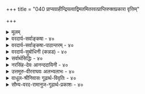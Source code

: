 +++
title = "040 प्राप्यग्राहीन्द्रियत्वाद्विमतमितरवत्प्राप्तिरुक्तप्रकारा वृत्तिम्"

+++
<details><summary>मूलम्</summary>

प्राप्यग्राहीन्द्रियत्वाद्विमतमितरवत्प्राप्तिरुक्तप्रकारा वृत्तिं दृष्टेर्निरुन्धे विरलपटनयादम्बुकाचादिरच्छः ।  
नो चेद्गृह्येत योग्यं सममिह निखिलं निष्फले छादकादौ स्थैर्ये तद्योग्यभावो न हि गलति समा सन्ततिस्त्वन्मतेऽपि ॥ ४० ॥
</details>

<details><summary>वरदार्य-सर्वाङ्कषा - ४०</summary>

इन्द्रियाणि आप्यायकभूतद्वारा वस्तुना संबद्धानि गृह्णन्तीत्युक्तम् । अतः तानि **प्राप्यकारीणि** = प्राप्य स्वग्राह्यवस्तुना सह संबध्य **कारीणि** = **कार्यकारीणि** = ज्ञानजनकानि इति सिद्धम् । बौद्धास्तु चक्षुरिन्द्रियम्, श्रोत्रेन्द्रियं द्वयमात्रम् अप्राप्यकारि, इतराणि तु प्राप्यकारीणि इति वदन्ति । न हि चक्षुरिन्द्रियस्य बहिर्विद्यमानस्य च वस्तुनः कश्चन संबन्धो दृश्यते । आप्यायकभूतद्वारा संबन्धोऽस्तीति कथनं प्रतारणमात्रम् । साक्षात् संबन्धस्याभावे, परंपरासंबन्धस्य नियामकत्वे परंपरया सर्वं संबद्धमिति सर्वग्रहणप्रसङ्गः । अतः चक्षुरिन्द्रियं न प्राप्यकारि, किन्तु **अप्राप्यकारि** = असंबध्य ज्ञानज्ञानकम् । एवं श्रोत्रेन्द्रियमपि । एतत्तु समनन्तरश्लोके विचार्यते । ननु यदि चक्षुरिन्द्रियम् अप्राप्यकारि, तर्हि पृष्ठदेशस्थम्, कुड्यादिना व्यवहितं सर्वमपि चक्षुरिन्द्रियं गृह्णीयात् इति चेत्, न, चक्षुराभिमुख्यस्य प्रयोजकत्वात् । न ह्याभिमुख्यमात्रं संबन्धरूपं भवेत्, अन्धानां पुरतः वस्तुनस्सत्त्वेऽपि अग्रहणात्, नैरन्तर्यस्यैव संबन्धरूपत्वात् । नैरन्तर्यं तु विषयचक्षुरिन्द्रिययोः कदापि न 



[[83]]



संभवि, चक्षुष एवाघातप्रसङ्गात् । अतः चक्षुरिन्द्रियमप्राप्यकारि इति मतं निराकरोति - प्राप्यग्राहीत्यादि । **विमतम्** = चक्षुरिन्द्रियॅम् प्राप्यकारि, इन्द्रियत्वात्, **इतरवत्** = त्वगादीन्द्रियवत् । न हि त्वगिन्द्रियं स्वासंबद्धं गृह्णाति । तद्वदेव चक्षुरिन्द्रियमपि स्वासंबद्धं कथं गृह्णीयात् ? अतः चक्षुरिन्द्रियं प्राप्यकारि ॥ 

ननु त्वन्मते वैशेषिकमत इव चक्षुषः तैजसत्वानङ्गीकारात्, प्रसरणं न संभवि । कथं तर्हि विषयेण संबन्धः? चक्षुरिन्द्रियाप्यायकभूतस्य तेजसः प्रसरणसत्त्वात्, तद्द्वारा विषयसंबन्धः प्रत्यक्षकारणं भवति इति चेत्; परंपरासंबन्धस्य प्रत्यक्षनियामकत्वेऽनियमप्रसङ्गस्य कथितत्वात् । अतः चक्षुषः कथं प्राप्यकारित्वमित्यत्राह - प्राप्तिरित्यादि । प्राप्तिर्नाम, **उक्तप्रकारा** = वृत्तिराप्यायनार्थैर्भूतैः जातः प्रसर्प एव विषयेन्द्रियसंबन्धपदस्यार्थः पूर्वश्लोके उक्तः । तथा च नायं परंपरासंबन्धः, किन्तु विलक्षणः इन्द्रियवृत्तिरूपः पदार्थः । अतः साक्षात्संबन्ध एव सः इति भावः । ननु जलान्तर्विद्यमानं वस्तु चक्षुषा गृह्यते । एवं स्वच्छस्फटिकादिना अन्तरितं वस्त्वपि चक्षुषा गृह्यते । अत्र आप्यायकभूतस्य तेजसः प्रसरणं कथं भवेत् । स्पर्शवतां द्रव्याणां सप्रतिघत्वनियमात् जलान्तः, स्फटिकान्तर्वा तेजसः प्रसरणासंभवादित्यत्राह - वृत्तिमित्यादि । **अच्छः** = स्वच्छः **अम्बुकाचादिः** =जलंब् स्फटिकादिश्च, विरलपटनयात् विरलतन्तुसंयोगजन्यवस्त्रन्यायेन **दृष्टेः** = चक्षुरिन्द्रियस्य **वृतिं** = वृत्त्याख्यं चक्षुर्व्यापारम्, न रुन्धेन प्रतिरुणद्धि । यत्र वस्त्रे तन्तुसंयोगाः नातिनिबिडा भवन्ति, तादृशं वस्त्रं सूर्यप्रकाशादिकं न संपूर्णतया प्रतिरुणद्धीति प्रत्यक्षसिद्धम् । तद्वत् जलादावपि तेजःप्रसरणं नासंभवि । किं बहुना ! अतिरिक्तावयविवादे, अवयवावयविनोः स्पर्शवत्त्वेऽपि एकदेशावच्छेदेनावस्थानं सप्रतिघत्वाभावश्च अङ्गीक्रियते । अनुभवानुरोधात्तथात्वमित्यादिकं प्रकृतेऽपि समानम् । प्रतप्ते जले औष्ण्योपलब्ध्या, तेजःकणानां सूक्ष्माणां जले प्रवेशस्यावश्यकत्वाज्जलादौ आप्यायकतेजः प्रसरणे विरोधाभावात् । स्फटिकद्रव्यं तु विलक्षणं प्रकाशप्रसरणं न प्रतिरुणद्धीति वस्तुस्वभावाधीनम् । अतः इन्द्रियवृत्तेः प्रसरणस्य नासंभवः ॥ 

एवमनङ्गीकारेऽनिष्टमापादयति – नो चेदित्यादि । नो **चेत्** = यदि चक्षुरिन्द्रियम् अप्राप्यकार्येव स्यात् तदा, **इह** =अस्मिन् विषये **छादकादौ** = आच्छादककुड्यादौ **निष्फले** = प्रत्यक्षनिरोधनाक्ष सति **योग्यम्** = चक्षुर्ग्रहणयोग्यंम् **निखिलम्** = समस्तमपि **समम्** = युगपदेव गृह्येत । यदि चक्षुरिन्द्रियम् अप्राप्यकारि, तर्हि पृष्ठभागस्थितमपि गृह्णीयात् । आभिमुख्यमावश्यकमित्युक्तं किं विस्मृतमिति चेत्, तर्हि; चक्षुषः पुरतः विद्यमानस्य, कुड्यादिना, कवाटादिना वा आच्छादने जातेऽपि आभिमुख्यस्यानपायात् अग्रहणं न समर्थयितुं शक्यम् । सिद्धान्ते तु इन्द्रियवृत्तेः तैः निरोधात् न ग्रहणम् । तन्मते तु आभिमुख्यमात्रस्यैव प्रयोजकत्वेनाग्रहणं

[[84]]

I 

न सूपपादम् । अतः चक्षुरिन्द्रियमपि प्राप्यकार्येव । अथवा **समम्** = चक्षुषः पुरतो विद्यमानं पिहितम् अपिहितं द्वयमपि समानतया गृह्येत, आभिमुख्यस्यानपायात् । ननु तत्तद्योग्यतैव तत्तदिन्द्रियग्रहणे हेतुरिति वदतां भवतामिव, कवाटादिना पिधाने योग्यतैव नश्यतीति वदामः । अतः समं न गृह्येतेति नानुपपत्तिरिति चेत्, योग्यता यदि नष्टा, तर्हि पुनः कवाटोद्घाटने कथं गृह्येत ? वस्तूनां क्षणिकत्वात्, तत्तत्क्षणे योग्यतायाः नाशः, पुनरुत्पत्तिर्वा संगच्छेतेति चेत्तत्राह - स्थैर्य इत्यादि । वस्तूनां क्षणिकत्वस्य पूर्वमेव निराकृतत्वेन स्थैर्यसिद्ध्या न तद्वक्तुं शक्यम् । वस्तूनां स्थैर्ये **तद्योग्यभावः** = तत्तदिन्द्रियग्रहणयोग्यत्वम्, न हि **गलति** =न ह्यपैति । अत एव वयं वस्तूनां क्षणिकत्वं वदाम इति चेत्, तत्तु निराकृतमित्युक्तम् । वैभवेनापि वदामः **त्वन्मतेऽपि** = क्षणिकवादेऽपि सन्ततिः **समा=सदृश्येव** = एकरूपैव । घटादेः मुद्गराघातादिना पूर्वघटसन्तानविसदृशसन्तानारंभः अङ्गीक्रियते । न ह्येवमत्र कवाटपिधानादिना चक्षुर्ग्रहणयोग्यघटसन्ताननाशपूर्वकं चक्षुर्ग्रहणायोग्यविसदृशघटक्षणारंभहेतुः कश्चिदृश्यते । न च कवाटपिधानक्रियैव विसदृशसन्तानारंभहेतुः स्यादिति वक्तुं शक्यम्; दूरे जायमानायाः क्रियायाः विषयस्य च संबन्धलेशस्याप्यभावात् । असंबध्यापि किञ्चित्कारित्वे अव्यवस्थाप्रसङ्गात् । पिधानापसरणे पुनरग्रहणप्रसङ्गात् । योग्यक्षणोत्पत्तिहेतोरन्यस्यादर्शनात् । दूरतो वर्तमानस्य पुरुषस्यापेक्षया यदि योग्यता नष्टा, तर्हि स एव विषयः समीपस्थेन तदानीमेव गृह्यते किल! तत् कथमुपपद्येत, योग्यताया नष्टत्वात् । पुरुषापेक्षयापि योग्यता यदि भिद्येत, तर्हि न किञ्चिदपि सुनिरूपं स्यात् । अतः चक्षुरिन्द्रियस्य प्राप्यग्राहित्वाङ्गीकारमन्तरा निर्वाहासंभवात् चक्षुरिन्द्रियमपि प्राप्यग्राहि ॥ 

वस्तुतस्तु - 'प्राप्यकारीणि' इत्यस्य इन्द्रियं स्वयं वा आप्यायकभूतद्वारा वा विषयेण संबद्धं सत् विषयं गृह्णाति इत्येवार्थः बौद्धानां विवक्षितः । घ्राणरसनत्वगिन्द्रियाणि हि स्वसंबद्धानेव विषयान् गृह्णन्तीत्यनुभवसिद्धम् । अतस्तानि प्राप्यकारीणि । परन्तु घ्राणादीनि विषयदेशं प्रति न गच्छन्ति, किन्तु विषया एवेन्द्रियदेशमागत्येन्द्रियसंबद्धा भवन्ति । एतादृशो विषयसंबन्धः चक्षुः श्रोत्रयोरपि समानः अथापि प्रतिफलनरूपस्संबन्धः चक्षुरिन्द्रिये, न तु साक्षाद्विषयसंबन्धः असंभवात् । श्रोत्रेन्द्रियमपि उत्पन्नं शब्दं तथैव न गृह्णाति । वीचीतरङ्गन्यायेन स्वदेशमागतं तत्सदृशमेव शब्दं गृह्णातीत्यभिप्रायेण तयोः अप्राप्यकारित्वम् उच्यते तैः, न तु विषयसंबन्धमन्तरैव चक्षुः श्रोत्रे स्वविषयं गृह्णीत इत्यर्थः । शब्दः दूरे उत्पन्नः वीचीतरङ्गन्यायेन श्रोत्रदेशमागतः श्रोत्रसंबद्धः तेन गृह्यते । एवं चक्षुरिन्द्रियमपि, बहिः अप्रसरदेव छायारूपेणागतं विषयं गह्णाति । एतदर्थमेव विषयाभिमुख्यमपेक्ष्यते । कुड्यादिना व्यवधाने छायापतनस्यासंभवान्न ग्रहणम् । अतश्च अप्राप्यकारि इत्यस्यासंबद्ध्य कारीति नार्थः । किन्तु बहिः अप्रसृत्य करोतीतिमात्रमर्थः । नवीनभौतिकविज्ञानमप्येवमेव वदतीति ज्ञेयम् । आचार्यैस्तर्हि कथमेवमभिधानमिति चेत्, आचार्याः खलु अद्यतन - भौतिकविज्ञानिन इव भौतिकविज्ञानप्रयोगपरिशोधनादिभिर्नैतादृशानर्थान् निरूपयन्ति । किन्तु, तदानीन्तनसंप्रदायाद्यनुरोधेनैवैवं प्रतिपादयन्ति । अतश्च तदानीं बौद्धैरुक्तयोः प्रक्रिययोस्तदानीं तथात्वात्, तत्खण्डनपरन्यायवार्तिकाद्यनुरोधेन तथाभिधानमिति न कश्चन विरोधः ॥ ४० ॥
</details>

<details><summary>वरदार्य-सर्वाङ्कषा-पाठान्तरम् - ४०</summary>

इन्द्रियाणि आप्यायकभूतद्वारा वस्तुना संबद्धानि गृह्णन्तीत्युक्तम्‌ । अतः तानि प्राप्यकारीणिच = प्राप्य स्वग्राह्यतस्तुना सह संबध्य कारीणि = कार्यकारीणि = ज्ञानजनकानि इति सिद्धम्‌ । बौद्धास्तु चक्षुरिन्द्रियम्‌, श्रोत्रेन्द्रियं द्वयमात्रम्‌ अप्राप्यकारि, इतराणि तु प्राप्यकारीणि इति वदन्ति । न हि चक्षुरिन्द्रियस्य बहिर्विद्यमानस्य च वस्तुनः कश्चन संबन्धो दृश्यते । आप्यायकभूतद्वारा संबन्धोऽस्तीति कथनं प्रतारणमात्रम्‌ । साक्षात्‌ संबन्धस्याभावे, परंपरासंबन्धस्य नियामकत्वे परंपरया सर्वं संबद्धमिति सर्वग्रहणप्रसङ्गः । अतः चक्षुरिन्द्रियं न प्राप्यकारि, किन्तु अप्राप्यकारि = असंबध्य ज्ञानज्ञानकम्‌ । एवं श्रोत्रेन्द्रियमपि । एतत्तु समनन्तरश्लोके विचार्यते । ननु यदि चक्षुरिन्द्रियम् अप्राप्यकारि, तर्हि पृष्ठदेशस्थम्‌, कुड्यादिना व्यवहितं सर्वमपि चक्षुरिन्द्रियं गृह्णीयात्‌ इति चेत्‌, न, चक्षुराभिमुख्यस्य प्रयोजकत्वात्‌ । न ह्याभिमुख्यमात्रं संबन्धरूपं भवेत्‌, अन्धानां पुरतः वस्तुनस्सत्त्वेऽपि अग्रहणात्‌, नैरन्तर्यस्यैव संबन्धरूपत्वात्‌ । नैरन्तर्यं तु विषयचक्षुरिन्द्रिययोः कदापि न संभवि, चक्षुष एवाघातप्रसङ्गात्‌ । अतः चक्षुरिन्द्रियमप्राप्यकारि इति मतं निराकरोति - प्राप्यग्राहीत्यादि । विमतम्‌ = चक्षुरिन्द्रियं प्राप्यकारि, इन्द्रियत्वात्‌, इतरवत्‌ = त्वगादीन्द्रियवत्‌ । न हि त्वगिन्द्रियं स्वासंबद्धं गृह्णाति । तद्वदेव चक्षुरिन्द्रियमपि स्वासंबद्धं कथं गृह्णीयात्‌? अतः चक्षुरिन्द्रियं प्राप्यकारि ॥   
ननु त्वन्मते वैशेषिकमत इव चक्षुषः तैजसत्वानङ्गीकारात्‌, प्रसरणं न संभवि । कथं तर्हि विषयेण संबन्धः? चक्षुरिन्द्रियाप्यायकभूतस्य तेजसः प्रसरणसत्त्वात्‌, तद्द्वारा विषयसंबन्धः प्रत्यक्षकारणं भवति इति चेत्‌; परंपरासंबन्धस्य प्रत्यक्षनियामकत्वेऽनियमप्रसङ्गस्य कथितत्वात्‌ । अतः चक्षुषः कथं प्राप्यकारित्वमित्यत्राह - प्राप्तिरित्यादि । प्राप्तिर्नाम, उक्तप्रकारा = वृत्तिराप्यायनार्थैर्भूतैः जातः प्रसर्प एव विषयेन्द्रियसंबन्धपदस्यार्थः पूर्वश्लोके उक्तः । तथा च नायं परंपरासंबन्धः, किन्तु विलक्षणः इन्द्रियवृत्तिरूपः पदार्थः । अतः साक्षात्संबन्ध एव सः इति भावः । ननु जलान्तर्विद्यमानं वस्तु चक्षुषा गृह्यते । एवं स्वच्छस्फटिकादिना अन्तरितं वस्त्वपि चक्षुषा गृह्यते । अत्र आप्यायकभूतस्य तेजसः प्रसरणं कथं भवेत्‌ । स्पर्शवतां द्रव्याणां सप्रतिघत्वनियमात्‌ जलान्तः, स्फटिकान्तर्वा तेजसः प्रसरणासंभवादित्यत्राह - वृत्तिमित्यादि । अच्छः = स्वच्छ: अम्बुकाचादिः = जलं स्फटिकादिश्च, विरलपटनयात्‌ विरलतन्तुसंयोगजन्यवस्त्रन्यायेन दृष्टेः = चक्षुरिन्द्रियस्य वृत्तिं = वृत्त्याख्यं चक्षुर्व्यापारम्‌, न रुन्धे = न प्रतिरुणद्धि । यत्र वस्त्रे तन्तुसंयोगाः नातिनिबिडा भवन्ति, तादृशं वस्त्रं सूर्यप्रकाशादिकं न संपूर्णतया प्रतिरुणद्धीति प्रत्यक्षसिद्धम्‌ । तद्वत् जलादावपि तेजःप्रसरणं नासंभवि । किं बहुना! अतिरिक्तावयविवादे, अवयवावयविनोः स्पर्शवत्त्वेऽपि एकदेशावच्छेदेनावस्थानं सप्रतिघत्वाभावश्च अङ्गीक्रियते । अुभवानुरोधात्तथात्वमित्यादिकं प्रकृतेऽपि समानम्‌ । प्रतप्ते जले औष्ण्योपलब्ध्या, तेजःकणानां सूक्ष्माणां जले प्रवेशस्यावश्यकत्वाज्जलादौ आप्यायकतेजःप्रसरणे विरोधाभावात्‌ । स्फटिकद्रव्यं तु विलक्षणं प्रकाशप्रसरणं न प्रतिरुणद्धीति वस्तुस्वभावाधीनम्‌ । अतः इन्द्रियवृत्तेः प्रसरणस्य नासंभवः ॥   
एवमनङ्गीकारेऽनिष्टमापादयति - नो चेदित्यादि । नो चेत्‌ = यदि चक्षुरिन्द्रियम्‌ अप्राप्यकार्येव स्यात्‌ तदा, इह = अस्मिन्‌ विषये छादकादौ = आच्छादककुड्यादौ निष्फले = प्रत्यक्षनिरोधनाक्षमे सति योग्यम्‌ = चक्षुर्ग्रहणयोग्यं निखिलम्‌ = समस्तमपि समम्‌ = युगपदेव गृह्येत । यदि चक्षुरिन्द्रियम्‌ अप्राप्यकारि, तर्हि पृष्ठभागस्थितमपि गृह्णीयात्‌ । आभिमुख्यमावश्यकमित्युक्तं किं विस्मृतमिति चेत्‌, तर्हि; चक्षुषः पुरतः विद्यमानस्य, कुड्यादिना, कवाटादिना वा आच्छादने जातेऽपि आभिगुख्यस्यानपायात्‌ अग्रहणं न समर्थयितुं शक्यम्‌ । सिद्धान्ते तु इन्द्रियवृत्तेः तैः निरोधात्‌ न ग्रहणम्‌ । तन्मते तु आभिमुख्यमात्रस्यैव प्रयोजकत्वेनाग्रहणं न सूपपादम्‌ । अतः चक्षुरिन्द्रियमपि प्राप्यकार्येव । अथवा समम्‌ = चक्षुषः पुरतो विद्यमानं पिहितम्‌ अपिहितं द्वयमपि समानतया गृह्येत, आभिमुख्यस्यानपायात्‌ । ननु तत्तद्योग्यतैव तत्तदिन्द्रियग्रहणे हेतुरिति वदतां भवतामिव, कवाटादिना पिधाने योग्यतैव नश्यतीति वदामः । अतः समं न गृह्येतेति नानुपपत्तिरिति चेत्‌, योग्यता यदि नष्टा, तर्हि पुनः कवाटोद्धाटने कथं गृह्येत? वस्तूनां क्षणिकत्वात्‌, तत्तत्क्षणे योग्यतायाः नाशः, पुनरुत्पत्तिर्वा संगच्छेतेति चेत्तत्राह - स्थैर्य इत्यादि । वस्तूनां क्षणिकत्वस्य पूर्वमेव निराकृतत्वेन स्थैर्यसिद्ध्या न तद्वक्तुं शक्यम्‌ । वस्तूनां स्थैर्ये तद्योग्यभावः = तत्तदिन्द्रियग्रहणयोग्यत्वम्‌, न हि गलति = न ह्यपैति । अत एव वयं वस्तूनां क्षणिकत्वं वदाम इति चेत्‌, तत्तु निराकृतमित्युक्तम्‌ । वैभवेनापि वदामः त्वन्मतेऽपि = क्षणिकवादेऽपि सन्ततिः समा = सदृश्येव = एकरूपैव । घटादेः मुद्गराघातादिना पूर्वघटसन्तानविसदृशसन्तानारंभः अङ्गीक्रियते । न ह्येवमत्र कवाटपिधानादिना चक्षुर्ग्रहणयोग्यघटसन्ताननाशपूर्वकं चक्षुर्ग्रहणायोग्यविसदृशघटक्षणारंभहेतुः कश्चिद्दृश्यते । न च कवाटपिधानक्रियैव विसदृशसन्तानारंभहेतुः स्यादिति वक्तुं शक्यम्‌; दूरे जायमानायाः क्रियायाः विषयस्य च संबन्धलेशस्याप्यभावात्‌ । असंबध्यापि किञ्चित्कारित्वे अव्यवस्थाप्रसङ्गात्‌ । पिधानापसरणे पुनरग्रहणप्रसङ्गात्‌ । योग्यक्षणोत्पत्तिहेतोरन्यस्यादर्शनात्‌ । दूरतो वर्तमानस्य पुरुषस्यापेक्षया यदि योग्यता नष्टा, तर्हि स एव विषयः समीपस्थेन तदानीमेव गृह्यते किल! तत्‌ कथमुपपद्येत, योग्यताया नष्टत्वात्‌ । पुरुषापेक्षयापि योग्यता यदि भिद्येत, तर्हि न किञ्चिदपि सुनिरूपं स्यात्‌ । अतः चक्षुरिन्द्रियस्य प्राप्यग्राहित्वाङ्गीकारमन्तरा निर्वाहासंभवात्‌ चक्षुरिन्द्रियमपि प्राप्यग्राहि ॥   
वस्तुतस्तु - 'प्राप्यकारीणि' इत्यस्य इन्द्रियं स्वयं वा आप्यायकभूतद्वारा वा विषयेण संबद्धं सत्‌ विषयं गृह्णाति इत्येवार्थः बौद्धानां विवक्षितः । घ्राणरसनत्वगिन्द्रियाणि हि स्वसंबद्धानेव विषयान्‌ गृह्णन्तीत्यनुभवसिद्धम्‌ । अतस्तानि प्राप्यकारीणि । परन्तु घ्राणादीनि विषयदेशं प्रति न गच्छन्ति, किन्तु विषया एवेन्द्रियदेशमागत्येन्द्रियसंबद्धा भवन्ति । एतादृशो विषयसंबन्धः चक्षुःश्रोत्रयोरपि समानः । अथापि प्रतिफलनरूपस्संबन्धः चक्षुरिन्द्रिये, न तु साक्षाद्विषयसंबन्धः असंभवात्‌ | श्रोत्रेन्द्रियमपि उत्पन्नं शब्दं तथैव न गृह्णाति । वीचीतरङ्गन्यायेन स्वदेशमागतं तत्सदृशमेव शब्दं गृह्णातीत्यभिप्रायेण तयोः अप्राप्यकारित्वम्‌ उच्यते तैः, न तु विषयसंबन्धमन्तरैव चक्षुःश्रोत्रे स्वविषयं गृह्णीत इत्यर्थः । शब्दः दूरे उत्पन्नः वीचीतरङ्गन्यायेन श्रोत्रदेशमागतः श्रोत्रसंबद्धः तेन गृह्यते । एवं चक्षुरिन्द्रियमपि, बहिः अप्रसरदेव छायारूपेणागतं विषयं गह्णाति । एतदर्थमेव विषयाभिमुख्यमपेक्ष्यते । कुड्यादिना व्यवधाने छायापतनस्यासंभवान्न ग्रहणम्‌ । अतश्च अप्राप्यकारि इत्यस्यासंबद्ध्य कारीति नार्थः । किन्तु बहिः अप्रसृत्य करोतीतिमात्रमर्थः । नवीनभौतिकविज्ञानमप्येवमेव वदतीति ज्ञेयम्‌ । आचार्यैस्तर्हि कथमेवमभिधानमिति चेत्‌, आचार्याः खलु अद्यतनभौतिकविज्ञानिन इव भौतिकविज्ञानप्रयोगपरिशोधनादिभिर्नैतादृशानर्थान्‌ निरूपयन्ति । किन्तु, तदानीन्तनसंप्रदायाद्यनुरोधेनैवैवं प्रतिपादयन्ति । अतश्च तदानीं बौद्धैरुक्तयोः प्रक्रिययोस्तदानीं तथात्वात्‌, तत्खण्डनपरन्यायवार्तिकाद्यनुरोधेन तथाभिधानमिति न कश्चन विरोधः ॥ ४० ॥
</details>

<details><summary>वरदार्य-सुबोधिनी (कन्नड) - ४०</summary>

इन्द्रियदिन्द वस्तुविन अरिवु आगबेकादरॆ  
आ वस्तुविगू आ इन्द्रि यक्कू सम्बन्ध आवश्यक.  
इदन्नु 'प्राप्यकारि ' ऎन्नुवरु .  

आदरॆ बौद्धरु चक्षुरिन्द्रिय मत्तु श्रोत्र~~त्वग्~~-इन्द्रियमात्र अप्राप्यग्राहि   
उळिद इन्द्रियगळन्तल्लदॆ  
वस्तुविन सम्बन्धविल्लदॆय् ए ज्ञानवन्नु हुट्टिसबल्लवु ऎन्नुवरु .  
इदन्नु निराकरिसुत्तारॆ .  

विमतं इयात् इतरवत् प्राप्य ग्राहि - 

विवादक्कॆ ऒळगाद चक्षुरिन्द्रिय, श्रोत्र~~त्वग्~~ इन्द्रियव् ऎरडू इन्द्रियवाग् इरुवुदरिन्द  
उळिद इन्द्रियगळन्तॆ  
विषयदॊन्दिगॆ सम्बन्धिसिये ज्ञानवन्नु हुट्टिसुत्तवॆ. इवु शरीरबिट्टु हॊरगॆ बरलु हेगॆ साध्यवॆन्दरॆ . प्राप्ति ः उक्तप्रकारा - इवुगळ सम्बन्ध आप्यायकभूतद मूलकवॆन्दु हिन्दिन श्लोकदल्लि हेळिदॆ . मध्यदल्लि गाजु मुन्तादवु तडॆया दाग इदु हेगॆ साध्यवॆन्दरॆ - अच्छ ः अम्बुकाचादि विरळपट

ति नयात् दृष्टिः वृत्ति न रु – स्वच्छवाद नीरु, गाजु मुन्ता दवु तॆळुवाद बट्टॆयन्तॆ कण्णिन प्रसरणवन्नु तडॆयुवुदिल्ल.

> नो चेत्, छादकादाय् निष्पले, इह योग्यं निखिलमपि समं गृह्यत -  

तन्न सम्बन्ध-विल्लदॆये इन्द्रिय वस्तुवन्नु ग्रहिसिदरॆ,  
मरॆ मुन्ताद तडॆ व्यर्थवागुवुदर निमित्त  
ई लोकदल्लि ग्रहिसलर्हवाद ऎल्लवू  
ऒन्दे समयदल्लि गृहीतवागबेकागुत्तदॆ.

मरॆयल्लिद्दाग आ वस्तु इन्द्रियदिन्द ग्रहिसलु अर्हवे अल्ल,  
कण्णॆ दुरिगॆ इद्दागले आ अर्हतॆ बरुत्तदॆ ऎन्दु हेळलु साध्यविल्ल . एतक्कॆन्दरॆ -स्टैर्य तद्योग्यभावति न हिगळति- वस्तुस्थिरवादुदु ऎन्दु हेळुव सिद्धान्तदल्लि आ वस्तु इन्द्रियग्राह्यवॆम्ब विषय मरॆयल्लिद्द मात्रक्कॆ तप्पि होगुवुदिल्लवष्टॆ . तन्मतेऽपि सन्तति 8 समा

इन्मतेऽपि सन्ततिः समा- वस्तु क्षणिकवॆम्ब निम्म मतदल्ल, मरॆयल्लिद्द वस्तुवे बेरॆ, नावु ग्रहिसुवाग इरुवुदे बेरॆयाद्दरिन्द मॊदलु इन्द्रिय योग्यवल्ल, अनन्तर योग्यवागु तदॆ ऎन्दु हेळलु साध्यवादरू, क्षणिक वस्तुविन परम्परॆयु ऒन्दे रीति यल्लिरबेकागुवुदरिन्द इदु साध्यविल्ल.

'वस्तुगळॆल्लवू प्रतिक्षण नशिसि मत्तॊन्दु हॊसदु हुट्टुत्तिरुत्तदॆ ऎम्ब क्षणिकवाददल्लि मॊदलिद्द वस्तु सदृशवाद वस्तुवे हुट्टुत्तिरु तदॆये हॊरतु विलक्षणवस्तु हुट्टुवन्तिल्ल. विलक्षणवस्तु हुट्टुवुदादरॆ घटक्षणदिन्द पटक्षणवू हुट्टबेकागुत्तदॆ. आद्दरिन्द मॊदलिद्द वस्तु चक्षु ग्र्रहणायोग्यवागिद्दरॆ अदरिन्द मुन्दॆ बरुव परम्परॆयल्लि हॊसदागि योग्यतॆ बरलु कारणविल्लद्दरिन्द चक्षुरिन्द्रिय अप्राप्यकारियादरॆ क्षणिकवाददल्लू मरॆयल्लिद्द वस्तुवन्नु चक्षुरिन्द्रियग्रहणयोग्यवॆन्दे ऒप्पबेकागुवुदरिन्द अदन्नु कण्णु ग्रहिसबेकु. चक्षुरिन्द्रिय प्राप्य- कारियादरॆ मरॆयल्लिद्दाग अदक्कॆ चक्षुरिन्द्रियग्रहणयोग्यतॆइद्दरू इन्द्रियसम्बन्धविल्लद्दरिन्द कण्णु अदन्नु ग्रहिसुवन्तिल्ल. आद्दरिन्द इन्द्रियगळुप्राप्यकारिगळे ॥ ४० ॥
</details>

<details><summary>सर्वार्थसिद्धिः - ४०</summary>

यद् उक्तं  
"वृत्त्याऽक्ष्य्-आदेर् दवीयः प्रमिति-जनकते"ति,  
तत्र बाह्यैर् एवम् उच्यते - 

> वृत्ति-प्रसरणे +++("ननु उन्मिषितमात्रं" इत्यादि-वक्ष्यमाण-)+++क्रम-यौगपद्य-विकल्पायोगाद्  
दूर-स्थ-विषया प्राप्तिर्  
न भवति  

इति;  

> अतो यद् रूप-ग्राहकं यच् छब्द-ग्राहकम् इन्द्रियं  
तद् अ-प्राप्य-ग्राहि  
यथा मन 

इति;  
तत्र तावत् प्रत्यनुमानम् आह - प्राप्येति ॥ 

> प्राप्य-ग्राहि +इन्द्रियत्वाद् विमतम् +++(चक्षुः-श्रोत्रोभयम्)+++ इतरवत्

> ननु गृह्य-माणस्य वर्तमान-क्षणस्य  
पूर्व-क्षण-वर्तीन्द्रिय-संबन्धायोगाद्  
इन्द्रियान्तराणाम् अप्य् असंबन्ध-ग्राहकतया  
साध्य-विकलो दृष्टान्तः ।  

मैवम् ;  
क्षण-भङ्ग-कुसृतेः प्राग् एव निरासात् ॥  

अतिप्रसङ्गो ऽसंबन्ध-  
ग्रहणे स्यात् समं त्व् इदम् ।  
संबन्ध-ग्रहणेऽपीति  
न सद् योग्यान्वित-ग्रहात् ॥  

गृहीतस्येष्यते कश्चित्  
संबन्धो ऽव्यभिचारतः ।  
न संबन्धस्य सर्वस्य  
ग्रहणं व्यभिचारतः ॥  

नात्र +++(←इन्द्रियत्वाच् चक्षुःश्रेत्रे प्राप्यग्राहिणी इति)+++  
कर्मेन्द्रियैर् अनैकान्त्यम्,  
यथास्वं व्यापारेण स्पृष्टेर्  
ग्राहि-शब्देन विवक्षितत्वात् ;  
तस्य च सर्वत्र प्राप्त-विषयत्वात् ।  

न च मनसा +++(←इन्द्रियत्वाच् चक्षुःश्रेत्रे प्राप्यग्राहिणी इत्यत्रानैकान्त्यम्)+++,  
तस्यापि बाह्येन्द्रियद्वारा बहिर्-विषय-प्राप्तेः।  

यद्वा बाह्य-ज्ञानेन्द्रियत्वाद् +++(चक्षुःश्रेत्रे प्राप्यग्राहिणी)+++  
इति मनःकर्मेन्द्रिय-व्यवच्छेदः ।  

> ननु उन्मिषितमात्रं चक्षुश् चन्द्रं गमयति ।  
न चैकस्मिन् क्षणे  
तावान् देशो वृत्त्या लङ्घयितुं क्षमः ।  
क्रमे तु प्रतिपरमाण्व्-अवच्छेदं विलम्ब्य गमनात्  
प्रतीतिर् अपि विलम्बेत,  
दूरासन्न-ग्रहण-काल-तारतम्यं च स्यात् । 

मैवम् ;  
उदयत्य् एव सवितरि  
सकल-दिग्-व्यापिन्यां प्रभायाम् इव  
इन्द्रिय-वृत्तेस् तादृश-वेगातिशयस्याविस्मयनीयतया  
पद्म-पत्र-शत-वेधन-रीत्या यौगपद्याभिमानोपपत्तेः ।  +++(5)+++


> ननु सिद्धे गमने यौगपद्याभिमान-कॢप्तिः,  
नात्र तत् सिध्यति

इति चेन् न;  
स्वाभ्युपगत-साम्यात् ।  
बुद्धि-सन्ततेश् शरीरान्तर-गमनं  
दीपालोकादि-गमनं च दृष्टं कल्प्यं वा ?  
नाद्यः, त्वयाऽप्य् अनभ्युपगमात् ।  
द्वितीये तु तथेहापि किं न स्यात् ?  

न देहान्तरादौ गतिः प्राप्तिर् वा । किंतु तत्रतत्र देश-काल-नैरन्तर्येणोत्पत्ति-मात्रम्   
इति चेत् तथेहापि त्वया कल्प्यताम्; अविशेषात् । 

> ननु प्राप्तिः कल्प्या,  
तद्-अभावस् त्व् अनुपलम्भ-मात्रेण सिध्यति 

इति चेन् न ;  
योग्यानुपलब्धेर् अभावात् ।  
अतीन्द्रियस्य हि प्राप्तिर् अपि तथैव ।  
अतो नात्र बाध-शङ्का । 

> ननु दूर-स्थत्वाद् विषयेन्द्रिययोः  
प्राप्तिर्बाधिता

इत्य् अत्राह - प्राप्तिर् इति ।  वृत्ति-द्वारेति शेषः ।  
उक्त-प्रकारेति पुनर् अनुवचनं  
वाद्य्-अन्तरोक्त-प्राप्ति--प्रकार-निरासार्थम् । 

> अथापि क्वचिद् व्यवहित-ग्रहण-दर्शनात् प्रमाणतस् तर्कतश् च बाधः स्याद् 

इत्य्-अत्राह - वृत्तिम् इति ।  

**अच्छः** -आलोकाद्य्-अनुप्रवेशानुगुण-सन्निवेशवान् इत्यर्थः ।  
दृश्यते ह्य् अनाविल-सलिल-मूल-प्रविष्टस् सूर्यालोकः ;  
तत्रत्यं च तत्-प्रतिफलन-दीप्तं शिला-विशेषादि ।  
यथावत् प्रसरम्, अत्यन्तन् निरोधं च परिहर्तुं  
विरल-पट-निदर्शनम् ।  
अत एव हि तत्राविशद-प्रतिभासः ।  

> स-रन्ध्रत्वे स्फटिकादिषु सलिल-गलनादि-प्रसक्तिः स्याद् 

इति चेन् न ;  
आलोक-प्र[वे]काश-वत्सु सर्वेषु  
सलिल-प्रवेशस्य त्वया दुर्वचत्वात् ।  
अ-च्छिद्र-परुवक+++(=पारदर्शि-करण्डक)+++-संपुट-स्थगित-कर्पूर-कस्तूरिकादि-गन्ध-निस्सरण-न्यायाच् च  
द्रव्य-विशेष-प्रवेशानुगुण-सन्निवेशवत्त्वं काचादेर् अङ्गीकार्यम् ।+++(5)+++ 

अ-प्राप्य-ग्रहणेऽपि हि  
कुड्यादि-व्यवहितं न ग्राह्यम् ;  
काचादि-व्यवहितं तु ग्राह्यम्  
इति वस्तु--स्व-भाव--वैचित्र्यं त्वयाऽपि स्वीकृतम् ।  

नीरन्ध्रेऽप्य् अम्बु-काचादौ  
दृक्-प्रभादेः प्रवेशनम् ।  
वस्तु--स्व-भाव--वैचित्र्याद्  
इति केचित् प्रचक्षते ॥  

> सर्वत्र स्व-रूप--योग्यत्वायोग्यत्वाभ्याम् एव ग्रहणाग्रहणे ।  
तत्र छादक--तद्-अभावौ निरर्थकाव्  

इति वदतां बाधकं  
स्वोक्तानुमानस्य विपक्षे बाधकम् ।  
अयस्-कान्त-निदर्शनेऽपि  
छादक-नैष्फल्ये ऽतिप्रसङ्गम् अभिप्रेत्याह - नो चेदिति ।  

**इह योग्यं निखिलं**  
सर्वस्मिन् जगति स्वरूपयोग्यं  
सर्वे समं गृह्येत -  
अविशेषाद् युगपद् एवेत्य् अर्थः ।  
आदि-शब्देन अतिदूरत्व-काल-विप्रकर्षादिकं दृष्टान्ततया गृह्णाति ।  




> छादकाभावः स्वरूपतस् सहकारी,  
न तु प्राप्ति-विरोधि-प्रत्यनीकतया

इति चेन् न ;  
आलोकादि-प्राप्ति-विरोधि-च्छत्रादि-न्यायस्यात्रानपायात् ।  
न च यत्र-क्वचिच्-छादकाभावः सहकुर्यात् ;  
अतिप्रसङ्गात् -  
किं तु नयनार्जव-देशे ।  

अयं च नियमः  
प्राप्ति-विरोधि-निवृत्ति-रूपतयेति  
युक्तम् उत्पश्य ।  
रूप-ग्रहण-सामग्र्याम् एव प्रदीपादि-च्छादकं प्रभाप्रतिघातार्थं दृष्टम् ।  
उन्मीलित-निमीलित-चक्षुषः  
पिठरकावृत-दीप-प्रभा-न्यायेन  
पूर्व-प्रसृत-नयन-प्रभाया विनाशाद् अतिक्रमाद् वा ग्राह्य-ग्रहणाभावः । अत्र गृहीतच्छन्नमपि गृह्येतेति प्रसङ्गारूढम् । तदा सममिति पूर्वमिवेत्यर्थः । तच्च क्षणभङ्गेन योग्यायोग्यभेदकल्पनया परिजिहीर्षतः सर्वलोकप्रसिद्ध्यनुसारिणा स्वमतेनोत्तरमाह - स्थैर्य इति । अयं भावः - छादनदशायां पूर्वगृहीतस्य स्वरूपयोग्यत्वं स्थितं नष्टं वा ? आद्ये कथं न गृह्येत ? प्राप्तेरप्रयोजकत्वात् । द्वितीये नाशकं न दृष्टम् । छादकमेव स्वरूपयोग्यतानाशकमिति चेन्न ; अव्यवाहितदेशस्थैरप्यग्रहप्रसङ्गात् । यं प्रति व्यवधिस्तं प्रति योग्यता नष्टेति चेत्, छादकापगमेऽप्यग्रहप्रसङ्गात् । तदपगमात्पुनरुत्पद्यत इति चेत् ; हन्त ! अदृश्यमानानन्तोत्पत्तिनाशकल्पनात् प्रतिपुरुषनियतानन्तयोग्यताभेदकल्पनाच्च वरं प्रदीपप्रभान्यायेन प्राप्तिविघातकतया छादकसाफल्यस्वीकारः । परपक्षेणाऽपि प्रसङ्गस्थैर्यमाह - समेति । अपिरन्वारोहद्योतकः । क्षणभङ्गपक्षेऽपि योग्यक्षणादयोग्यक्षणोत्पत्तौ कारणक्षणस्य सर्वैरदृष्टस्तत्तत्स्वरूपातिरिक्तश्शक्तिभेदो वा सहकारिभेदो वा कल्प्यः । उभयमपि स्वमतबाधकं दृष्टम् । छादकमेवायोग्यक्षणोत्पादनसहकारीति चेन्न ; अपसिद्धान्तात्, छादकस्य किञ्चित्करत्वानपायात् तोयादिव्यवहितेऽप्यग्रहप्रसङ्गात् छन्नस्य च सर्वादृश्यत्वप्रसङ्गात् नेत्रसन्निकृष्टेन पक्ष्मकरतलादिना दवीयस्तरदिवाकरे क्षणोत्पत्तेरत्यद्भुतत्वाच्च । तस्मादस्मदुक्तमेव छादकसाफल्यम् । उक्तातिप्रसङ्गस्सांख्यादिपक्षेऽपि समः । यदि ह्यहङ्कारविकारयोश्चक्षुश्श्रोत्रयोर्यावद्देशस्थविषयग्राहित्वं दृष्टं तावत्पृथुत्वं तत्तच्छरीरोत्पत्तिसमयसिद्धम्, तत्राधिष्ठानाद्बहिरवस्थितांशो वृत्तिरित्युच्यत इति, तदा निमीलना-द्यवस्थायामपि ग्राहकत्वप्रसङ्गः, प्राप्तेरनपायात् । अथ पृथ्वग्रा संतताऽपि बहिर्वृत्तिर्दीपप्रभान्यायेन विनश्यति ; अत एव छन्नग्रहणाभाव इति; तथात्वेऽप्येकस्यादृश्यमानपृथुत्वाणुत्वाद्यनन्तावस्था, स्वतो भिन्नाभिन्नवृत्त्यंशनाशः, तन्नाशेऽपि स्वरूपावस्थानमित्यादिबहुविधकल्पनापात इति । यत्तु कैश्चिदुच्यते -निष्क्रान्तमात्रमेव चाक्षुषं तेजो बाह्येन बहुदेशव्यापिना चन्द्रसूर्यादिज्योतिषा संवलितं तावत्प्रथिमानमवयविनमारभते, तेन च संबन्धादुन्मिषितस्य दूरस्थग्रहणं दूरासन्नयोर्युगपद्ग्रहणं च सिध्येदिति । तदयुक्तम्, निष्क्रमणकल्पनस्य गुरुत्वात् । अनिष्क्रान्तमेव किं नावयविनमारभेत, आन्तरनिष्क्रमणवद्बाह्यप्रवेशोपपत्तेः ? अपि चास्मिम्पक्षे त्रिभुवनविवरव्यापिना तेजसा सह चाक्षुषतेजस्संवलनात्तेन संबद्धं सर्वं युगपद्भासेत पश्चाद्भागादिस्थितं च । अथार्जवावस्थानमपेक्षणीयमित्युच्येत, तदाऽस्मद्व्याप्तेस्सिद्धत्वात् ; अन्यथा दर्पणतरङ्गादिसन्निधाने स्वमुखादिग्रहणं न स्याम् । किं च निमीलताक्षस्यापि प्राङ्निष्ठ्यूतनयनमहस्संभवबाह्यालोकानुवृ्त्त्या दृश्यदर्शनानुवृत्तिः स्यात् । अतः प्रागुक्तप्रकारैव प्राप्तिरिति ॥ ४० ॥ इति चक्षुरादेः प्राप्यकारित्वम् ॥
</details>

<details><summary>नरसिंह-देवः आनन्ददायिनी - ४०</summary>

आक्षेपसंगत्याऽऽह - यदुक्तमित्यादिना । यदिन्द्रियं तदप्राप्यप्रकाशकं यथा मनः रूपादिग्राहकं चक्षुरादिकमपीन्द्रियमित्यनुमानाभिप्रायेणानुग्राहकं तर्कमाह - वृत्तिप्रसरणे इति । ननु दूरसन्निकृष्टार्थैरिन्द्रियं क्रमेण संबध्यते युगपद्वा? नाद्यः? परमाणुदेशक्रमेण संबन्धे विलम्बेन ग्रहणप्रसङ्गात् दूरसीन्नकृष्टार्थयोर्युगपद्ग्रहणं न स्यात् । न द्वितीयः; अयोगात् इति, क्रमयौगपद्यविकल्पेन संबन्धस्यायोगात् वृत्तिनिर्गमनकल्पनमयुक्तमित्याह - वृ्त्तिप्रसरण इति । 

प्रत्यनुमानं प्रतिपक्षः; चक्षुरिन्द्रियं प्राप्यकारि बाह्येन्द्रियत्वात् त्वगिन्द्रियवदित्यर्थः । परानुमाने तर्कबाधश्चेत्याह - अतिप्रसङ्ग इति । ननु स्वकीयानुमानेऽपि संबद्धानां परमाण्वादीनां ग्रहणं स्यादित्यतिप्रसङ्गबाधस्सम इति शङ्कते - समं त्विदमिति । परमाण्वादीनामिन्द्रियसंबन्धे सत्यपि अयोग्यत्वान्नातिप्रसङ्ग इति वदति - न सत् योग्यान्वितेति । नन्वस्मिन् पक्षे योग्यत्वविशेषणे गौरवमित्यत्राह - गृहीतस्येति । अन्वयव्यतिरेकाभ्यां तत्प्रवेशस्य प्रामाणिकत्वात् न गौरवं दोष इत्यर्थः । गृहीतस्य पदार्थस्य अव्यभिचारेण ग्राहकसंबन्धः कल्प्यते; तेन सर्वसंबन्ध(संबद्धस्य सर्व)स्यापि ग्रहणं व्यभिचारात्; तथा च योग्यविषयसंबन्धो ग्राहक इति कल्पने न गौरवं दोषायेति भावः । ननु कर्मेन्द्रियाणां ज्ञानरूप्रग्रहणजनकत्वाभावाद्व्यभिचार इत्याशङ्क्य परिहरति - नात्र कर्मेन्द्रियैरिति । ग्राहीत्यत्र क्रियासाधारण्येन व्यापारस्पर्शस्य विवक्षितस्य तेष्वपि सत्त्वात् न तैर्व्यभिचार इति भावः । तस्येति -ग्रहणरूपादानक्रियादेः कर्मेन्द्रियादिप्राप्तविषयत्वादित्यर्थः । मनसि व्यभिचारं परिहरति - न च मनसीति । ननु स्वव्यापार(रातिरिक्त)द्वाराऽपि प्राप्तग्राहित्वेऽतिप्रसङ्गः व्यवहितस्यापि(स्याप्येवं)संबन्धात् इत्यस्वरसादाह - यद्वेति । परानुमानानुग्राहकं स्वानुमानप्रतिकूलं प्रागुक्ततर्कं क्रमयौगपद्यविकल्पानुपपत्तिरूपमाशङ्कते - ननून्मिषितमात्रमिति । इष्टापत्तिं परिहरति - दूरासन्नेति । तारतम्यं गृह्येत चेदित्यर्थः । तारतम्यमिति - प्रत्ययानुकरणादर्थलाक्षणिकात् ष्यञ् । वेगातिशयेन क्रमसंबन्धेन क्रमेण ग्रहणेऽपि शतपत्रशतं मया भिन्नमिति क्रियादिसंयोगात् न शतयौगपद्याभिमानवत् ज्ञाने यौगपद्याभिमान इत्यर्थः । नचैवमनेक(नेन)ज्ञानोत्पत्तिः; इष्टापत्तेः । न च ज्ञानभदे(दा)ग्रहप्रसङ्गः; भ्रमरूपा(भ्रम इवा)संसर्गाग्रहवादिनः तदग्रहैक(तद्दुर्ग्रहैक)(तदेकग्रहैक)त्वव्यवहारयोरुपपत्तेरिति भावः । स्वाभ्युपगतेति - क्षणिकत्ववादि(भिः)ना निरन्तरोत्पद्यमानशरीरक्षणेषु बुद्धिक्षणानामपि तत्तच्छरीरकाल एवोत्पद्यमानानां तत्तदुत्पत्तिकाल एव संबन्धाङ्गीकारादित्यर्थः । ननु तत्र प्रमाणसत्त्वादङ्गीकार इत्यत्राह - बुद्धिसंततेरिति । त्वयाऽपीति । प्रत्यक्षरूपगमनाभ्युपगमादित्यर्थः । द्वितीये त्विति । इन्द्रियेष्वपि शीघ्रसंबन्धकल्पनासंभवादित्यर्थः । प्रतिबन्दि(बन्दीः) परिहरति - न देहान्तरादाविति । न बुद्धिसंततेर्दीपालोकादेश्च देशान्तरे उत्पन्नस्य तत्तद्देश(द्देह)तत्तद्विषयप्राप्तिः अपि तु तद्देश एवैकस्मिन् काले उत्पत्तिरित्यर्थः । तथेति - चक्षुरादिवृत्तेरपि तावद्दूरव्यापिन्या नैरन्तर्येणोत्पत्तिरि(रस्त्वि)त्यर्थः । ननु बुद्धिसंतानादिप्रतिबन्दिर(रधिका)युक्ता; तयोस्स्वप्रकाशप्रत्यक्षसिद्धत्वात्, चक्षुरादीनामतीन्द्रियतया तद्वृत्तेः तद्व्यापार(तत्प्राप्ति)रूपसंयोगस्य च प्रथक्षत्वायोगादिति वैषम्यं शङ्कते - ननु प्रा(व्या)प्तिरिति । तथा च अनुपलम्भबाध इति भावः । योग्येति - नानुपलम्भमात्रं बाधकमिति भावः । योग्यानुपलब्धिमेवाह - अतीन्द्रियस्येति । अतीन्द्रियेन्द्रियप्राप्तेरतीन्द्रियत्वान्न योग्यानुपलब्धिरित्यर्थः । नन्विति - विप्रकृष्टयोः प्राप्त्यसंभवादिति भावः । वाद्यन्तरेति - सांख्याद्युक्तमित्यर्थः । तन्निरसनमनन्तरमेव दर्शयिष्यते । ननु प्राप्त्यभावेऽपि काचादिव्यवहितस्थले प्रकाशदर्शनात् प्राप्यप्रकाशतानुमानस्य व्यभिचारः; प्राप्यप्रकाशत्वे काचादिव्यवहितस्य प्रकाशो न स्यादिति तर्कबाधश्चेति शङ्कामनूद्य परिहरति -अथापीति । संनिवेशः - स्थानम् । ननु पटदृष्टान्तत्वे तद्वद्दृश्यमानरन्ध्रता स्यादित्यत्राह - यथावदिति । परु(पुरु)वकं - अत्यन्तस्वच्छद्रव्यविशेषः । करण्ड इति केचित् ।) निर्मितकरण्डः । नन्वंवे स्वभावविशेषकल्पनं गौरवान्निरस्तमित्यत्राह - अप्राप्यग्रहणेऽपीति । केचित्तु दृक्प्रभादेरेवाम्बुकाचादिप्रवे(प्रका)शनसामर्थ्यं कल्प्यत इत्याहुरित्याह - नीरन्ध्रेऽपीति । ननु व्यवधानतदभावाभ्यां ग्रहणाग्रहणदर्शनात् प्रा(तत्प्रा)प्त्यप्राप्त्योस्तत्प्रयोज्य(जक)त्वादिन्द्रियाणां प्राप्त(प्राप्य)ग्राहकत्वं सिध्यतीत्यनुकूलतर्कोऽनुपपन्नः ग्रहणाग्रहणयोः ग्राह्ययोग्यत्वायोग्यत्वप्रयुक्तत्वात् व्यवधानाव्यवधानयोरप्रयोजकत्वम्;  
छा(तच्छा)दकं च न प्राप्तिविघटकं; तदभावश्च न तत्प्रयोजक इति शङ्कते - सर्वत्रेति । दृष्टान्ततयेति - यथा (दूरत्व)कालविप्रकर्षादेस्सन्निकर्षप्रतिबन्धकत्वं तद्विरहस्य तदापादकत्वं च नास्ति(किन्तु) अयोग्यत्वमात्रेण ग्रहणाग्रहणे इ(ग्रहणमि)ति तयोर्निष्फलत्वं तथेत्यर्थः । छादकाभाव इति - व्यवधायकाभाव (इत्यर्थः) । प्राप्तिविरोधिरूपप्राप्त्यभावप्रत्यनीकतया प्राप्तिसंपादकतया न प्रयोजकं किं तु स्वयं कारणमित्यर्थः । आलोकादीति - अन्यत्र कॢप्ता(दृष्टा)कारकल्पनस्योचितत्वादिति भावः । तन्न्यायमेवोपपादयति - न च यत्र क्वचिदिति । ननु विषयप्राप्तयर्थमिन्द्रियवृत्तविवयदेशव्यापनसति निमीलिताक्षस्यापि विषयग्रहणं स्यात् निर्गताया वृत्तेस्सत्त्वाद्विषयप्राप्तिसत्त्वादित्यत्राह - उन्मीलितनिमीलितेति । पिठरकं - वैतसादिपात्रविशेषः । अति(प्रति)क्रमाद्वेतिविषयदेशातिक्रमणेन तदा विषयप्राप्त्यभावादित्यर्थः । (इदमभ्युपगम्योक्तम्) । यद्वा - प्राप्तिपक्षे गृहीतच्छन्नमपि गृह्येतेति प्रसङ्गारूढं - प्रसङ्गेनापादितमपि तदा समं -छादकनैष्फल्यपक्षेऽपि समं - अम्बुकाचादिस्थलवदिति । प्रकारान्तरेणाप्यर्थमाह -गृहीतच्छन्नमपीति । तथा च मूलस्यायमर्थः - नो चेत् काचादीनामिन्द्रियप्रवेशनयोग्यसंस्थानवत्त्वाभावे तद्व्यवहितग्रहणवत् पिठरादिव्यवहितमपि योग्यं निखिलं गृह्येत छादकानामप्रतिबन्धकत्वादिति सममित्यर्थः । ननु गृहीतस्य पिठर (स्य) व्यवधानं नास्त्येव तस्य क्षणिकतया नाशात्; तदनन्तरोत्पन्नं च पूर्व(पूर्वपूर्व)स्माद्भिन्नमिति तदयोग्यत्वादेव न गृह्यत इत्यत्राह - तच्च क्षणभङ्गेनेति । तच्च उक्तप्रसञ्जनमित्यर्थः! तद्योग्यभाव इति नरसिंह-देवः आनन्ददायिनी । तद्योग्यभावः - इन्द्रिययोग्य(स्य)भावः - सत्त्वं व्यवहितस्थलेऽपीत्यर्थः । प्रतिज्ञामात्रेण नार्थसिद्धिरित्यत आह - अयं भाव इति । अव्यवहितदेशस्थैरिति - छादकेन योग्यताया नाशादिति भावः । हन्तेति - छादकस्य किञ्चिद्विघातकतया प्रतिबन्धकत्वस्य कल्पने गौरवपरिहारणे लघुपक्ष एवाश्रयितुं युक्त इति भावः । क्षणभङ्गपक्षेऽपीदं समानम्; छादकान्तर्हितस्य क्षणस्य पूर्वगृहीतक्षणापेक्षया भिन्नत्वेऽपि तस्यायोग्यत्वे समीपस्थैरन्तरितैरपि न गृह्येत; गृह्येत चेत् योग्यत्वादन्तरितैरपि गृह्येत । यदि प्रतिपुरुषं योग्यताभेदः कल्प्यते तदा प्राप्तिर्वा लाघवात्कल्प्यमिति ध्येयम् । परपक्षेणेति -क्षणिकपक्षेणापीत्यर्थः - अन्वारोहोऽभ्युपगमः । योग्यक्षणादिति - अव्यवधानस्थले योग्यकारणक्षणस्य योग्यक्षणोत्पादकत्वस्यैव दर्शनात् व्यवहितस्थले शक्तिवैलक्षण्यं कल्प्यमित्यर्थः । ननु तत्र क्षणस्वरूपमेव हेतुरस्तु न तदतिरिक्तशक्तिकल्पनेति चेन्न वैजात्यस्यावश्यकल्प्यत्वात्; अन्यथा घटादि(घटाधार)(अन्याधार)क्षणस्यान्य(स्यपटादि)क्षणोत्पादकतापातात् । स्वमतबाधकमिति - स्वरूपातिरिक्तशक्तिभेदाङ्गीकारे धर्मधर्मिभावभेदरहितस्वमतबाधः । सहकार्यङ्गीकारे च सहकारिणा सहकार्ये किञ्चित्कार उत्पद्यते न वेत्यादिविकल्पने(ल्पिते) न सहकारिनिरासात् स्वमते तद्बाध इत्यर्थः । केचित्तु इन्द्रियाणां प्राप्तिकल्पने गौरवादिति स्वापादितमतस्य बाधकमि(त्यर्थः)त्याहुः । ननु कल्प्यत्वे गौरवं किंतु दृष्टमेवाङ्गीक्रियते इत्याशङ्कते - दृष्टं छादकमेवेति । अपसिद्धान्तमेवोपपादयति - छादकस्येति । तोयादीति - तत्रापि छादकसहकारिणा योग्यताशून्य (स्यक्षण) स्योत्पत्तेरिति भावः । अत्यन्तमिति - कारणानां कार्यदेशसन्निहितानामेव जनकत्वात् अन्यथाऽतिप्रसङ्गादिति भावः । प्रागुपक्षिप्तं परोक्तं प्राप्तिप्रकारं दूषयति - उक्तातिप्रसङ्ग इति । अतिप्रसङ्गमेव दर्शयति - तदा निमीलना(लिता)द्यवस्थायामिति । तथात्वेऽपीति - एकस्येन्द्रियस्य विषयग्रहणकाले विषयदेशव्यापिपृथुत्वावस्था निमीलनकाले नाशात्मकसंकोचरूपाणुत्वावस्था च अदृश्यमाने कल्प्ये इत्येको गौरवदोषः । बहिर्गतांशस्यावयविना समं भिन्नाभिन्नत्वाद्वा भिन्नांश (भिन्नाभिन्नत्वात्स्वांश) (भिन्नाभिन्नत्वात्स्वाभिन्नांश) नाशेऽपि तदभिन्नेन्द्रियस्वरूपस्यावस्थानं चात्यन्तादृश्यमानं कल्प्यमित्यपरो दोषः । तथा (तदा)पि (वि) नष्टावस्थस्य च चक्षुरुन्मीलनानन्तरं तावद्व्यापिनश्चक्षुष उत्पत्तिरित्यादिबहुदोष इत्यर्थः । यत्तु कैश्चिदिति - रसेश्वसदिसि(श्वरसि)द्धान्तिभिरित्यर्थः ॥  
निष्क्रान्तं चाक्षुषं तेजो बाह्यालोकेन वर्धितम् ।  
दूरासन्नार्थयोर्नित्यं गृह्णाति युगपत्क्कचित् ॥  
इत्युक्तेः । नैयायिकैकदेशिन इत्यप्याहुः । चाक्षुषं तेज इति - चक्षूरूपं तेज इति विवक्षितं उत तत्संबन्धि? इति विकल्पमभिप्रेत्याद्यं दूषयति - निष्क्रमणेति । चाक्षुषं चक्षुरेव । प्रज्ञादित्वात् स्वार्थिकोऽणु प्रत्ययः । गौरवमेवोपपादयति - अनिष्क्रान्तमेवेति । तद्देशाप्रविष्टस्य कथं तत्रारम्भकत्वम्? इत्यत्राह - आन्तरेति । अन्तस्स्थस्य (विकारावस्थाशून्यस्य) तद्देशापरित्यागेन निष्क्रमणकल्पनायां निष्क्रमणं विनाऽपि बाह्यदेशप्रवेशोऽस्तु आन्तरदेशपरित्यागकल्पने चान्धतापत्तिरित्यर्थः । ननु भवतां वृत्तेरि (विवृत्तेरि)व चाक्षुषतेजःप्रभाया निर्गमने को दोषः? इत्यत्रा (निर्गमने दोष इति द्वितीयं पक्षमाशङ्क्या) ह - अपि चेति तदा अस्मद्व्याप्तेरिति - तथा च अस्मदुक्तप्राप्तेरावश्यकत्वात्तन्मात्रेणैव ग्रहणोपपत्तौ(वा)बाह्यतेजसासमामवयव्यन्तरं न कल्प्यमित्यर्थः । अस्मदुक्तप्राप्तेरावश्यकतामाह - अन्यथेति । आभिमुख्येन तेजोऽन्तरोत्पत्तावपि नयनवृत्तीनां परावृत्य प्राप्त्यनभ्युपगमे स्वमुखव्यापित्वाभावादभ्युपेततेजसा मुखग्रहणं न स्यादिति मावः । नन्वाभिमुख्येनोत्पन्नस्यापि दर्पणादिसन्निधौ परावृत्तिरस्त्विति चेत् न; तथात्वे नयनवृत्त्यैवोपपत्तौ अतिरिक्तकल्पने गौरवप्रसङ्गात् । न च दूरासन्नार्थयुगपद्ग्रहणा(य)र्थं तदभ्युपगमः! तथाऽप्यवयव्यन्तरं विना स्वनयनतेजस्संवलितबाह्यतेजस एव ग्राहकत्वकल्पनोपपत्तेः । किं चान्धकारस्थपुरुषेण योजनदूरस्यालोकमध्यवर्तिपवर्तादिकं मध्ये च समीपस्थितालोकमध्यस्थमपि वस्तु युगपदेव गृह्यते । न च दूरासन्नपदार्थव्यापि किंचित्तेजोऽन्तरं जन्यते! मध्येऽन्धकारस्थले बाह्यालोकाभावात् । क्रमेण दूरासन्नयोस्तेजसोर्द्वयोरुत्पत्तौ क्रमिकत्वेन यौगपद्यग्रहो न स्यात् । तत्र चेत् झाडित्यादिना समर्थनं तदा नयनवृत्तेरेवोपपत्तिरिति भावः ॥ ४० ॥  
 ॥ चक्षुरादेः प्राप्यकारित्वम् ॥
</details>

<details><summary>उत्तमूरु-वीरराघवः अलभ्यलाभः - ४०</summary>

पूर्वश्लोके वृत्तिद्वारा करणत्वमुक्तम्; तद्विषयाक्षेपपरिहारायाह प्राप्येत्यादि ।  
**विमतं** – प्राप्य-ग्राहित्व-विवादास्पदं  
चक्षुर्-आदीन्द्रियं प्राप्यग्राहि - विषयं प्राप्य, विषयसंबन्धार्हवृत्तिमत् सदेवरूपशब्दादिग्राहकम् इन्द्रियत्वात्, त्वगिन्द्रियवत् । कथं देहस्थमिन्द्रियं विषयं बहिष्ष्ठं प्राप्नुयादिति चेत् - प्राप्तिः उक्तरीत्या वृत्तिद्वारा स्यात् । 

ननु वृत्तेरपेक्षायाम्, अम्बुकाचाद्यन्तरितं न गृह्येत, तस्य वृत्तिरोधकत्वात्, अत एवोक्तमप्राप्यग्रहणम्, ''काचाभ्रपटलस्फटिकान्तरितोपलब्धेः'' (न्या. द. ३.१.४४) इति, तत्राह वृत्तिमिति । 'न रुन्धे' इति पाठो युक्तः, न तु 'निरुन्धे' इति । दृष्टेः - इन्द्रियस्य (चक्षुषः) वृत्तिं - प्रसरम् अम्बुप्रभृतिद्रव्यं न प्रतिहन्ति । स्वच्छद्रव्यत्वात् तत्र प्रवेशो भवतीति भावः । नो चेत् - प्रतिरोधकत्वमेवेति अप्राप्यग्राहित्वस्वीकारे, योग्यं – प्रत्यक्षयोग्यं निखिलं कुड्यादिव्यवहितं विप्रकृष्टञ्चापि, समम् व्यवधानादिरहितद्रव्याविशेषं तदैव गृह्येत । तदुक्तम्, (न्या-द-३-१-४५) ''कुड्यान्तरितानुपलब्धेरप्रतिषेधः'' इति । एवं यत् पूर्वं गृहीतं पश्चात् छन्नम्, तदपि समं - पूर्ववदेव गृह्येन । अतः काचादिकं न रोधकम्, कुढ्यादिकं रोधकमिति व्यवस्था स्वीकार्या । 

ननु व्यकधानकाले योग्यत्वमपेति; अतो न गृह्य; इति चेन्न - वस्तुनः स्थिरत्वात्, तद्योग्यताऽपि हि न गलति; स्थिरैवेति । अन्येन तस्य तदैव दृश्यमानत्वाच्च न तदपगमः सुवचः । क्षणभङ्गपक्षेऽप्ययोग्यत्वं दुर्वचम्, योग्यपूर्वक्षणादयोग्यक्षणोत्पत्तौ मानाभावात् । तदाह समेति । समानसंततिरेव हि भवितुमर्हतीति श्लोकार्थः । क्रमयौगपद्येति । एतद्विवरणमिह 'ननु उन्मिषितमात्रं चक्षुः' इत्यादिवाक्ये भविष्यति । असंबन्धेति । अत्र सर्वत्र संबन्धपदस्थाने संबद्धपदं युक्तम् । अतिप्रसंग इति । असंबद्धस्यापि ग्रहणेष्टौ व्यवहितमपि गृह्येतेति अतिप्रसंगः स्यात् । नन्विदमतिप्रसंगापादनं संबद्धस्य सर्वस्य ग्रहणमिति पक्षेऽपि समम्, संबद्धस्याप्ययोग्यस्याग्रहणादिति चेत् - न तत्; योग्यं सत् यत् यत् अन्वितं - संबद्धे तद्ग्रहस्यैवेष्टत्वात् । ननु घटे गृह्यमाणे तद्गतरूपादिकमपि गृह्यते; न हि रूपादिनेन्द्रियस्य संबन्धोऽस्ति इत्यत्राह गृहीतस्येति । यद्यत् गृहीतम्, तत्रतत्र संबन्धोऽस्ति । स च संयोगो वा संयुक्ताश्रितत्वं वेति साक्षात्परम्परासाधारणः । अत एवाव्यभिचारात्; अन्यथा व्यभिचारात् । योग्यमयोग्यं सर्वमपि, संबद्धञ्चेत्, ग्राह्यमिति तु न; व्यभिचारादित्यर्थः । ननु प्राप्यग्राहीत्यस्य प्राप्य - संबध्य वस्तुज्ञानजनकमित्यर्थः, कर्मेन्द्रिये च न ज्ञानजनकत्वमिति व्यभिचार इत्यत्राह नात्रेति । व्यापारेण स्पृष्टेः - स्पर्शपूर्वकव्यापारस्येति यावत् । स्वसंबद्धविषयकक्रियाहेतुत्वं साध्यम् । क्रिया च क्वचित् ज्ञानं क्वचिदन्यो व्यापार इति भावः । यद्वा बाह्येति । बाह्यात्वे सति ज्ञानेन्द्रियत्वं हेतुः । मनसि कर्मेन्द्रिये च व्यभिचारवारणाय क्रमेण बाह्यज्ञानपदे । पद्मेति । पद्मदलानां शतम् एकोपर्यन्यदिति निक्षिप्य सूच्या वेधे क्रियमाणे युगपद्वेध इति प्रतीतिरस्ति । वस्तुतस्तत्र क्रमेणैव वेधः, तद्वत् । वाद्यन्तरेति । देशकालनैरन्तर्येणोत्पत्तिरिति प्राक् बुद्वोक्तम् । विषयस्य चक्षुषि प्रवेश इति च कैश्चित् । प्रमाणत इति । व्यवहितदर्शनमेव प्रमाणम् । तेन चक्षुरादिकं प्राप्यग्राहीत्यनुमानबाध इत्यर्थः । यदि प्राप्यग्राहि स्यात् व्यवहितग्राहि न स्यादिति न तर्कः । यथावत् प्रसरः पूर्णप्रसरः तदभावः पटतन्तुदेशे; रन्ध्रसत्त्वादत्यन्तनिरोधाभावः । 

परुवक-शब्दप्रयोगः अधिकरणसारावलाव् अपि (४-२-१२) भस्त्रिकान्तः-परुवकवद् इति ।  
**परुवकं** स्वच्छ-द्रव्य-निर्मित-करण्ड-विशेष इत्यानन्ददायिनी ।  
उपरितनावरण-रूप-परिच्छद--सद्-भाव--ज्ञापनाय संपुट-शब्दः ।  
काचादौ छिद्रमस्ति ।  

- तत् किञ्चिद् द्रव्य-मात्र-प्रवेशानुकूलम्,  
द्रव्यान्तर-प्रवेशाननुकूलम् इति स्वपक्षः ।  
- व्यवहित-किञ्चिद्-ग्राहकत्व--तद्-अभावौ  
स्वभाव इति स्व-भाव-वादि-पक्षः ।  
- काचादौ, रन्ध्राभावेऽपि  
किञ्चित् प्रवेष्टुं शक्नोतीति केषाञ्चित् पक्ष 

इति पक्षत्रयम् । योग्यं सर्वे ग्राह्यमेवेति पक्षेऽतिप्रसंग उच्यत इति तृतीयपादमवतारयति सर्वत्रेत्यादिना । बाधकमिति पदद्वयम् अतिप्रसंगमित्यस्य विशेषणम् । समं गृह्येतेत्यस्यार्थद्वयमाह अविशेषात् युगपदिति, पूर्वमिवेति च । प्रसङ्गारूढमिति । यत् पूर्वगृहीतं पश्चात् छन्नं तदपि गृह्येतेति प्रसंगोऽप्यत्रेत्यर्थः । बाह्यप्रवेशेति । बाह्यस्याऽऽलोकस्य चक्षुषि प्रवेशेत्यर्थः ॥ ४० ॥
</details>

<details><summary>वाधूल-श्रीनिवासः गूढार्थ-विवृतिः - ४०</summary>

प्राप्यग्राहीति । प्राप्यग्राहित्वानुमानानुग्राहकतर्कमाह अतिप्रसङ्ग इति । प्रतितर्कपराहतिमाशङ्क्य परिहरति समं त्विदमित्यादिना । योग्यान्वितग्रहादिति । न संबद्धं सर्वमिन्द्रियैः गृह्यते; किं तु योग्यमेवेत्यर्थः । अत्र नियामकमाह गृहीतस्येति । कर्मेन्द्रियेषु प्राप्यग्राहित्वं नास्ति, तेषां ग्राहकत्वाभावात् हेतोर्व्यभिचार इत्याशङ्क्याह नेति । यथास्वंव्यापारेणेति । प्राप्यग्राहीत्यत्र ग्राहिशब्देन - ज्ञानं न विवक्षितम्, किं तु व्यापारेण स्पर्शः । ज्ञानमपीन्द्रियाणां व्यापारः,.....अत्रग्राहिशब्दस्वारस्यं मनसः सद्वारकप्राप्तिस्वीकारानौचित्यं च मत्वा हेतोर्विशेषणप्रक्षेपेण व्यभिचारं परिहरति यद्वेति । प्रमाणतस्तर्कतश्चेति । घटादिचाक्षुषज्ञानं प्राप्तिपूर्वकं न भवति, चाक्षुषज्ञानत्वात्, अम्बुकाचादिव्यवहितज्ञानवदिति प्रमाणम् । प्राप्यग्रहणे काचादिव्यवहितं न गृह्येतेति तर्कः ॥ ४० ॥
</details>

<details><summary>सौम्य-वरद-रामानुज-गूढार्थ-प्रकाशः - ४०</summary>

क्रमयौगपद्यविकल्पयोगादिति । विकल्पदूषणग्रस्तत्वादित्यर्थः । एतच्च 'ननु उन्मिषित - इत्यादिना उपरिष्टात् स्फुटीभविष्यति । तथेहापि त्वया कल्प्यतामिति । इन्द्रियवृत्तावपि बुद्धिसन्ततिवत् देशकालनैरन्तर्येणोत्पत्तिस्त्वया कल्प्यतामित्यर्थः । ननु मया देशकालनैरन्तर्येण इन्द्रियवृत्तिकल्पनमस्तु, मा वा? उभयथाऽपि इन्द्रियस्य विषयेण प्राप्तिर्नास्ति, इन्द्रियवृत्तिपरम्परायाः सम्बद्धत्वायोगात्; इन्द्रियाणां प्राप्यकारित्ववादिभिः भवद्भिः प्राप्तिः कल्प्या, अप्राप्तिस्तु अस्माकमनुपलम्भमात्रसिद्धा । तथा च प्राप्तिकल्पनं बाधितमित्यभिप्रायेण चोदयति - ननु इति । तथैवेति । कल्प्येत्यर्थः । वाद्यन्तरेति । नयनरश्मिद्वारा प्राप्तिप्रकारनिरासार्थमित्यर्थः । परुवकम् समुद्गकम् (சொப்பு) । सम्पुटम् मध्यमित्यर्थः । विप्रकर्षादीति । आदिशब्देन तमोव्यासङ्गादिकमुच्यते । छादकतदभावौ निष्फलाविति वदन्तं प्रति तत्रैवातिप्रसङ्ग आपादनीयः । ननु अतिदूरत्वकालविप्रकर्षनैष्फल्यमित्याह - दृष्टान्ततयेति । नतु इति । इन्द्रियाणां प्राप्यकारित्वादिति शेषः । छादकाभावस्य इन्द्रियप्राप्तिविरोधिप्रत्यनीकतया उपयोगे नियामकान्तरमाह - नचेत्यादि । छादकाभावो नयनार्जवदेश एवोपकरोतीत्ययं नियमः तस्य प्राप्तिविरोधिनिवृत्तिरूपतया उपयोगे संभवति । अन्यथा स्वरूपेणैवोपयोगे यत्रकुत्रचित् सतोऽपि छादकाभावस्योपयोगः स्यात् । अतो विरोधिनिवृत्तिरूपतयोपयोग इति युक्तमिति विचारयेत्यर्थः । ननु छादकस्य नयनवृत्तिनिरोधकत्वेन साफल्ये उन्मलिनानन्तरमेव निमीलिनचक्षुषः उन्मीलनदशायां प्रवृत्तायां नयनवृत्तेर्निरोधकत्वाभावेन छादवस्य निष्फलत्वात् विषयग्रहणं स्यादिति शङ्कायां दृष्टान्तशिक्षणपूर्वकं परिहारमाह - रूपेत्यादि । पिठरकम् स्थाली, 'पिठरः स्थाल्युखा कुण्डम्’ इति अमरः । (மிடா)........ विनाशादतिक्रमाद्वा इति मतभेदेन । अत्र = छादकनैष्फल्यनिरारसप्रसङ्गे । अपिशब्दो भिन्नक्रमः, इत्यपीत्यन्वयः । प्रसङ्गारूढम् अतिप्रसङ्गाक्रान्तं छादकनैष्फल्यमिति शेषः । तच्चेति । छादकसमये अयोग्यमेव वस्तूत्पद्यते, तदभावसमये योग्यमेवोत्पद्यते, छादकतदभावकालीनयोः क्षणिकत्वेन भिन्नत्वात् इति अतिप्रसङ्गदूषणं परिहर्तुमिच्छत इत्यर्थः । स्वमतबाधकमिति । क्षणिकत्वेन शक्तिभेदसहकारिसम्पत्त्यनुपपत्तेरिति भावः । सर्वेति । समीपस्थस्यापि अदृश्यत्वप्रसङ्गादिति भावः । अत्यद्भुतत्वादिति । नेत्रसन्निकृष्टकरतलादिछादकेन अतिदूरस्थसूर्याद्युत्पत्तेः असम्भावितत्वादित्यर्थः ॥ ४० ॥
</details>








